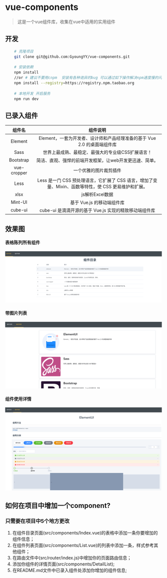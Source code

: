 # vue-components

> 这是一个vue组件库，收集在vue中适用的实用组件

## 开发
```bash
    # 克隆项目
    git clone git@github.com:GyoungYY/vue-components.git

    # 安装依赖
    npm install
    //or # 建议不要用cnpm  安装有各种诡异的bug 可以通过如下操作解决npm速度慢的问题
    npm install --registry=https://registry.npm.taobao.org

    # 本地开发 开启服务
    npm run dev
```


## 已录入组件
| 组件名      | 组件说明          |
| :----:     | :---------:      |
| Element    | Element，一套为开发者、设计师和产品经理准备的基于 Vue 2.0 的桌面端组件库 |
| Sass       | 世界上最成熟、最稳定、最强大的专业级CSS扩展语言！|
| Bootstrap  | 简洁、直观、强悍的前端开发框架，让web开发更迅速、简单。 |
| vue-cropper | 一个优雅的图片裁剪插件 |
| Less       | Less 是一门 CSS 预处理语言，它扩展了 CSS 语言，增加了变量、Mixin、函数等特性，使 CSS 更易维护和扩展。 |
| xlsx       | js解析Excel数据 |
| Mint-UI | 基于 Vue.js 的移动端组件库 |
| cube-ui  | cube-ui 是滴滴开源的基于 Vue.js 实现的精致移动端组件库 |


## 效果图

#### 表格陈列所有组件

![表格陈列所有组件](https://github.com/GyoungYY/vue-components/blob/master/src/assets/index.png)

#### 带图片列表

![带图片列表](https://github.com/GyoungYY/vue-components/blob/master/src/assets/list.png)<br />

#### 组件使用详情

![组件使用详情](https://github.com/GyoungYY/vue-components/blob/master/src/assets/detail.png)<br />


## 如何在项目中增加一个component?
### 只需要在项目中5个地方更改
1. 在组件目录页面(src/components/Index.vue)的表格中添加一条你要增加的组件信息；
2. 在组件列表页面(src/components/List.vue)的列表中添加一条，样式参考其他组件；
3. 在路由文件中(src/router/index.js)中增加你的页面路由信息；
4. 添加你组件的详情页面(src/components/DetailList);
5. 在README.md文件中已录入组件处添加你增加的组件信息;
